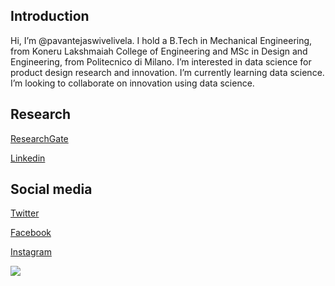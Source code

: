 ## Introduction
Hi, I’m @pavantejaswivelivela. 
I hold a B.Tech in Mechanical Engineering, from Koneru Lakshmaiah College of Engineering and MSc in Design and Engineering, from Politecnico di Milano.
I’m interested in data science for product design research and innovation.
I’m currently learning data science.
I’m looking to collaborate on innovation using data science.

## Research

[ResearchGate](https://www.researchgate.net/profile/Pavan-Velivela)

[Linkedin](https://www.linkedin.com/in/pavantejaswivelivela/)

## Social media

[Twitter](https://twitter.com/pavantejaswiv)

[Facebook](https://www.facebook.com/pavan.tejaswivelivela)

[Instagram](https://www.instagram.com/pavantejaswi/?hl=en)

<img src = "https://github-readme-stats.vercel.app/api?username=pavantejaswivelivela&&show_icons=true&title_color=ffffff&icon_color=FFBF00&text_color=daf7dc&bg_color=4D516D">

<!---
pavantejaswivelivela/pavantejaswivelivela is a ✨ special ✨ repository because its `README.md` (this file) appears on your GitHub profile.
You can click the Preview link to take a look at your changes.
--->
